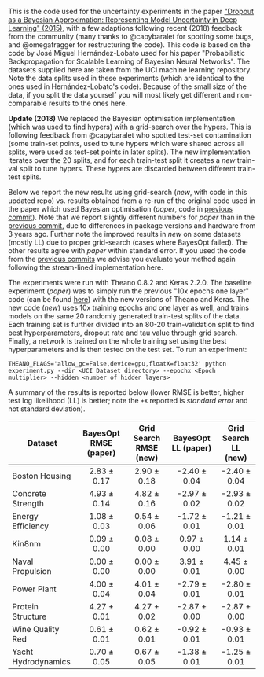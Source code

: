 This is the code used for the uncertainty experiments in the paper ["Dropout as a Bayesian Approximation: Representing Model Uncertainty in Deep Learning" (2015)](http://www.cs.ox.ac.uk/people/yarin.gal/website/publications.html#Gal2015Dropout), with a few adaptions following recent (2018) feedback from the community (many thanks to @capybaralet for spotting some bugs, and @omegafragger for restructuring the code). This code is based on the code by José Miguel Hernández-Lobato used for his paper "Probabilistic Backpropagation for Scalable Learning of Bayesian Neural Networks". The datasets supplied here are taken from the UCI machine learning repository. Note the data splits used in these experiments (which are identical to the ones used in Hernández-Lobato's code). Because of the small size of the data, if you split the data yourself you will most likely get different and non-comparable results to the ones here.

**Update (2018)**
We replaced the Bayesian optimisation implementation (which was used to find hypers) with a grid-search over the hypers. This is following feedback from @capybaralet who spotted test-set contamination (some train-set points, used to tune hypers which were shared across all splits, were used as test-set points in later splits). The new implementation iterates over the 20 splits, and for each train-test split it creates a _new_ train-val split to tune hypers. These hypers are discarded between different train-test splits. 

Below we report the new results using grid-search (_new_, with code in this updated repo) vs. results obtained from a re-run of the original code used in the paper which used Bayesian optimisation (_paper_, code in [previous commit](https://github.com/yaringal/DropoutUncertaintyExps/tree/a6259f1db8f5d3e2d743f88ecbde425a07b12445)). Note that we report slightly different numbers for _paper_ than in the [previous commit](https://github.com/yaringal/DropoutUncertaintyExps/tree/a6259f1db8f5d3e2d743f88ecbde425a07b12445), due to differences in package versions and hardware from 3 years ago. Further note the improved results in _new_ on some datasets (mostly LL) due to proper grid-search (cases where BayesOpt failed). The other results agree with _paper_ within standard error. If you used the code from the [previous commits](https://github.com/yaringal/DropoutUncertaintyExps/tree/a6259f1db8f5d3e2d743f88ecbde425a07b12445) we advise you evaluate your method again following the stream-lined implementation here.

The experiments were run with Theano 0.8.2 and Keras 2.2.0. The baseline experiment (_paper_) was to simply run the previous "10x epochs one layer" code (can be found [here](https://github.com/yaringal/DropoutUncertaintyExps/tree/a6259f1db8f5d3e2d743f88ecbde425a07b12445)) with the new versions of Theano and Keras. 
The new code (_new_) uses 10x training epochs and one layer as well, and trains models on the same 20 randomly generated train-test splits of the data. Each training set is further divided into an 80-20 train-validation split to find best hyperparameters, dropout rate and tau value through grid search. Finally, a network is trained on the whole training set using the best hyperparameters and is then tested on the test set. 
To run an experiment:

```
THEANO_FLAGS='allow_gc=False,device=gpu,floatX=float32' python experiment.py --dir <UCI Dataset directory> --epochx <Epoch multiplier> --hidden <number of hidden layers>
```

A summary of the results is reported below (lower RMSE is better, higher test log likelihood (LL) is better; note the `±X` reported is _standard error_ and not standard deviation).

Dataset | BayesOpt RMSE (paper) | Grid Search RMSE (new) | BayesOpt LL (paper) | Grid Search LL (new)
--- | :---: | :---: | :---: | :---:
Boston Housing      | 2.83 ± 0.17 | 2.90 ± 0.18 | -2.40 ± 0.04 | -2.40 ± 0.04
Concrete Strength   | 4.93 ± 0.14 | 4.82 ± 0.16 | -2.97 ± 0.02 | -2.93 ± 0.02
Energy Efficiency   | 1.08 ± 0.03 | 0.54 ± 0.06 | -1.72 ± 0.01 | -1.21 ± 0.01
Kin8nm              | 0.09 ± 0.00 | 0.08 ± 0.00 | 0.97 ± 0.00 | 1.14 ± 0.01
Naval Propulsion    | 0.00 ± 0.00 | 0.00 ± 0.00 | 3.91 ± 0.01 | 4.45 ± 0.00
Power Plant         | 4.00 ± 0.04 | 4.01 ± 0.04 | -2.79 ± 0.01 | -2.80 ± 0.01
Protein Structure   | 4.27 ± 0.01 | 4.27 ± 0.02 | -2.87 ± 0.00 | -2.87 ± 0.00
Wine Quality Red    | 0.61 ± 0.01 | 0.62 ± 0.01 | -0.92 ± 0.01 | -0.93 ± 0.01
Yacht Hydrodynamics | 0.70 ± 0.05 | 0.67 ± 0.05 | -1.38 ± 0.01 | -1.25 ± 0.01

